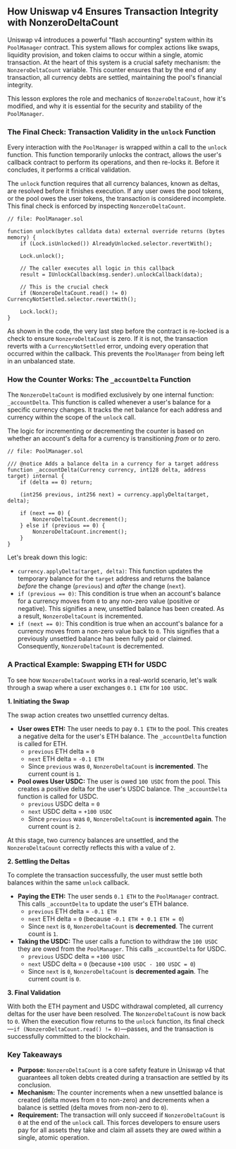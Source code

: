 ## How Uniswap v4 Ensures Transaction Integrity with NonzeroDeltaCount

Uniswap v4 introduces a powerful "flash accounting" system within its `PoolManager` contract. This system allows for complex actions like swaps, liquidity provision, and token claims to occur within a single, atomic transaction. At the heart of this system is a crucial safety mechanism: the `NonzeroDeltaCount` variable. This counter ensures that by the end of any transaction, all currency debts are settled, maintaining the pool's financial integrity.

This lesson explores the role and mechanics of `NonzeroDeltaCount`, how it's modified, and why it is essential for the security and stability of the `PoolManager`.

### The Final Check: Transaction Validity in the `unlock` Function

Every interaction with the `PoolManager` is wrapped within a call to the `unlock` function. This function temporarily unlocks the contract, allows the user's callback contract to perform its operations, and then re-locks it. Before it concludes, it performs a critical validation.

The `unlock` function requires that all currency balances, known as deltas, are resolved before it finishes execution. If any user owes the pool tokens, or the pool owes the user tokens, the transaction is considered incomplete. This final check is enforced by inspecting `NonzeroDeltaCount`.

```solidity
// file: PoolManager.sol

function unlock(bytes calldata data) external override returns (bytes memory) {
    if (Lock.isUnlocked()) AlreadyUnlocked.selector.revertWith();

    Lock.unlock();

    // The caller executes all logic in this callback
    result = IUnlockCallback(msg.sender).unlockCallback(data);

    // This is the crucial check
    if (NonzeroDeltaCount.read() != 0) CurrencyNotSettled.selector.revertWith();

    Lock.lock();
}
```

As shown in the code, the very last step before the contract is re-locked is a check to ensure `NonzeroDeltaCount` is zero. If it is not, the transaction reverts with a `CurrencyNotSettled` error, undoing every operation that occurred within the callback. This prevents the `PoolManager` from being left in an unbalanced state.

### How the Counter Works: The `_accountDelta` Function

The `NonzeroDeltaCount` is modified exclusively by one internal function: `_accountDelta`. This function is called whenever a user's balance for a specific currency changes. It tracks the net balance for each address and currency within the scope of the `unlock` call.

The logic for incrementing or decrementing the counter is based on whether an account's delta for a currency is transitioning _from_ or _to_ zero.

```solidity
// file: PoolManager.sol

/// @notice Adds a balance delta in a currency for a target address
function _accountDelta(Currency currency, int128 delta, address target) internal {
    if (delta == 0) return;

    (int256 previous, int256 next) = currency.applyDelta(target, delta);

    if (next == 0) {
        NonzeroDeltaCount.decrement();
    } else if (previous == 0) {
        NonzeroDeltaCount.increment();
    }
}
```

Let's break down this logic:

- `currency.applyDelta(target, delta)`: This function updates the temporary balance for the `target` address and returns the balance _before_ the change (`previous`) and _after_ the change (`next`).
- `if (previous == 0)`: This condition is true when an account's balance for a currency moves from `0` to any non-zero value (positive or negative). This signifies a new, unsettled balance has been created. As a result, `NonzeroDeltaCount` is incremented.
- `if (next == 0)`: This condition is true when an account's balance for a currency moves from a non-zero value back to `0`. This signifies that a previously unsettled balance has been fully paid or claimed. Consequently, `NonzeroDeltaCount` is decremented.

### A Practical Example: Swapping ETH for USDC

To see how `NonzeroDeltaCount` works in a real-world scenario, let's walk through a swap where a user exchanges `0.1 ETH` for `100 USDC`.

**1. Initiating the Swap**

The swap action creates two unsettled currency deltas.

- **User owes ETH:** The user needs to pay `0.1 ETH` to the pool. This creates a negative delta for the user's ETH balance. The `_accountDelta` function is called for ETH.
  - `previous` ETH delta = `0`
  - `next` ETH delta = `-0.1 ETH`
  - Since `previous` was `0`, `NonzeroDeltaCount` is **incremented**. The current count is `1`.
- **Pool owes User USDC:** The user is owed `100 USDC` from the pool. This creates a positive delta for the user's USDC balance. The `_accountDelta` function is called for USDC.
  - `previous` USDC delta = `0`
  - `next` USDC delta = `+100 USDC`
  - Since `previous` was `0`, `NonzeroDeltaCount` is **incremented again**. The current count is `2`.

At this stage, two currency balances are unsettled, and the `NonzeroDeltaCount` correctly reflects this with a value of `2`.

**2. Settling the Deltas**

To complete the transaction successfully, the user must settle both balances within the same `unlock` callback.

- **Paying the ETH:** The user sends `0.1 ETH` to the `PoolManager` contract. This calls `_accountDelta` to update the user's ETH balance.
  - `previous` ETH delta = `-0.1 ETH`
  - `next` ETH delta = `0` (because `-0.1 ETH + 0.1 ETH = 0`)
  - Since `next` is `0`, `NonzeroDeltaCount` is **decremented**. The current count is `1`.
- **Taking the USDC:** The user calls a function to withdraw the `100 USDC` they are owed from the `PoolManager`. This calls `_accountDelta` for USDC.
  - `previous` USDC delta = `+100 USDC`
  - `next` USDC delta = `0` (because `+100 USDC - 100 USDC = 0`)
  - Since `next` is `0`, `NonzeroDeltaCount` is **decremented again**. The current count is `0`.

**3. Final Validation**

With both the ETH payment and USDC withdrawal completed, all currency deltas for the user have been resolved. The `NonzeroDeltaCount` is now back to `0`. When the execution flow returns to the `unlock` function, its final check—`if (NonzeroDeltaCount.read() != 0)`—passes, and the transaction is successfully committed to the blockchain.

### Key Takeaways

- **Purpose:** `NonzeroDeltaCount` is a core safety feature in Uniswap v4 that guarantees all token debts created during a transaction are settled by its conclusion.
- **Mechanism:** The counter increments when a new unsettled balance is created (delta moves from `0` to non-zero) and decrements when a balance is settled (delta moves from non-zero to `0`).
- **Requirement:** The transaction will only succeed if `NonzeroDeltaCount` is `0` at the end of the `unlock` call. This forces developers to ensure users pay for all assets they take and claim all assets they are owed within a single, atomic operation.
